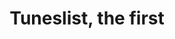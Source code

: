 ---
layout: post
title: Tuneslist, the first
id: 1
list_date: 'February 13th, 2015'
playlists:
 - name: Jefff
   url: 'http://open.spotify.com/user/jefffis/playlist/0JGJIKPhqNHxietupYrxS5'
   title: 'Past Wolf Parade: Spin-offs abound'
   img: 'http://cdn.stereogum.com/files/2008/04/wolf_parade-call_it_a_ritual.jpg'
   src: 'Spotify'
 - name: Joy Jama
   url: 'https://play.spotify.com/user/spotify/playlist/0eDq2STmk8tKcD7qWCwrze?play=true&utm_source=open.spotify.com&utm_medium=open'
   title: 'Evening Chill'
   src: 'Spotify'
 - name: Steve Elmer
   url: 'http://open.spotify.com/user/12175877261/playlist/4ALsuCHW3o4w4vcDw9GH0V'
   title: 'DC to LA in two bands'
   img: 'images/1/steve-elmer.jpg'
   src: 'Spotify'
 - name: Robert Manukyan
   url: 'http://www.rdio.com/people/RobertManukyan0130/playlists/12788485/RobMan_Tunes/'
   title: 'Robman Tunes'
   src: 'Rdio'
 - name: Namela Kim
   url: 'http://grooveshark.com/#!/playlist/Fashion/102956652'
   title: 'Fashion Playlist'
   src: 'Grooveshark'
 - name: Ryan Nance
   url: 'http://www.youtube.com/playlist?list=PLSit519x334iGSMmwU1dnWbu4uJr-83iR'
   title: 'The shuffle of aspen one morning'
   src: 'YouTube'
 - name: Victor Barrera
   url: 'http://www.youtube.com/playlist?list=PLP1NWMQKr5vtL-9CuP6dlYNW_uvWai8lv'
   title: 'It Ain&rsquo;t Kidz Bop Tho Vol. 1'
   img: 'images/1/victor-barrera.jpg'
   src: 'YouTube'
 - name: Monica Caprarella
   url: 'http://open.spotify.com/user/123664279/playlist/3xFQDRgH9oAaFEiXrQS8I5'
   title: 'Sampler'
   src: 'Spotify'
 - name: Phil Woods
   url: 'https://play.spotify.com/album/4cPNeJTCwhYoJJ8sfqLOCB'
   title: 'Typhoon - 13. Post Script'
   src: 'Spotify'
 - name: Kristin
   url: 'http://open.spotify.com/user/123990834/playlist/2jWRGj5fTDEk26iHzzgHeJ'
   title: 'Big Gigantic, Cherub - 19. The Night Is Young (feat. Cherub)'
   src: 'Spotify'
 - name: Marisa DeHoyos
   url: 'http://open.spotify.com/user/1247929713/playlist/1xVoEly5NJWUSXmyWxyRaY'
   title: 'Killer Top Secret Playlist'
   src: 'Spotify'
---